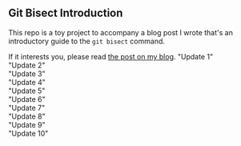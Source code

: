 ## Git Bisect Introduction

This repo is a toy project to accompany a blog post I wrote that's an introductory guide to the `git bisect` command.

If it interests you, please read [the post on my blog](https://carlosschults.net/git-bisect-intro).
"Update 1"  
"Update 2"  
"Update 3"  
"Update 4"  
"Update 5"  
"Update 6"  
"Update 7"  
"Update 8"  
"Update 9"  
"Update 10"  
